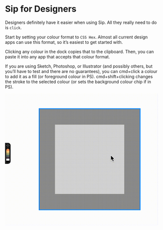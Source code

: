 # Sip for Designers

Designers definitely have it easier when using Sip. All they really need to do is `click`.

Start by setting your colour format to `CSS Hex`. Almost all current design apps can use this format, so it’s easiest to get started with.

Clicking any colour in the dock copies that to the clipboard. Then, you can paste it into any app that accepts that colour format.

If you are using Sketch, Photoshop, or Illustrator (and possibly others, but you’ll have to test and there are no guarantees), you can cmd+click a colour to add it as a fill (or foreground colour in PS). cmd+shift+clicking changes the stroke to the selected colour (or sets the background colour chip if in PS).

![Sip to Sketch](./files/sip-to-sketch.gif)
